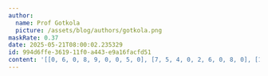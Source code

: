 ```yaml
---
author:
  name: Prof Gotkola
  picture: /assets/blog/authors/gotkola.png
maskRate: 0.37
date: 2025-05-21T08:00:02.235329
id: 994d6ffe-3619-11f0-a443-e9a16facfd51
content: '[[0, 6, 0, 8, 9, 0, 0, 5, 0], [7, 5, 4, 0, 2, 6, 0, 8, 0], [1, 8, 9, 0, 4, 7, 6, 0, 3], [9, 0, 0, 0, 1, 0, 5, 0, 0], [0, 1, 5, 6, 7, 2, 8, 0, 9], [0, 0, 6, 9, 5, 0, 7, 0, 2], [4, 3, 7, 1, 6, 5, 2, 9, 0], [0, 9, 1, 2, 0, 4, 0, 7, 5], [5, 0, 0, 7, 3, 9, 1, 6, 0]]'
---
```

